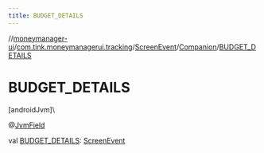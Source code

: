 ```yaml
---
title: BUDGET_DETAILS
---
```

//[moneymanager-ui](../../../../index.html)/[com.tink.moneymanagerui.tracking](../../index.html)/[ScreenEvent](../index.html)/[Companion](index.html)/[BUDGET_DETAILS](-b-u-d-g-e-t_-d-e-t-a-i-l-s.html)



# BUDGET_DETAILS



[androidJvm]\




@[JvmField](https://kotlinlang.org/api/latest/jvm/stdlib/kotlin.jvm/-jvm-field/index.html)



val [BUDGET_DETAILS](-b-u-d-g-e-t_-d-e-t-a-i-l-s.html): [ScreenEvent](../index.html)




